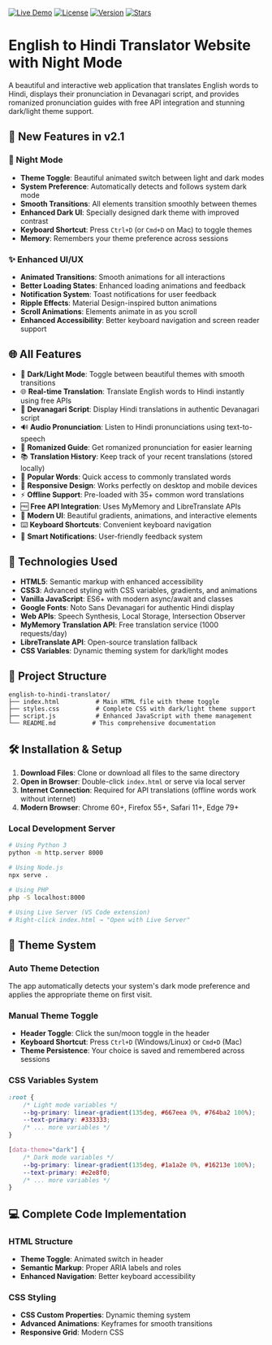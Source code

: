 [![Live Demo](https://img.shields.io/badge/Live-Demo-brightgreen?style=for-the-badge&logo=github-pages)](https://inyogeshwar.github.io/english-to-hindi-translator/)
[![License](https://img.shields.io/badge/License-MIT-blue?style=for-the-badge)](LICENSE)
[![Version](https://img.shields.io/badge/Version-2.1-orange?style=for-the-badge)](https://github.com/inyogeshwar/english-to-hindi-translator/releases)
[![Stars](https://img.shields.io/github/stars/inyogeshwar/english-to-hindi-translator?style=for-the-badge)](https://github.com/inyogeshwar/english-to-hindi-translator/stargazers)
# English to Hindi Translator Website with Night Mode

A beautiful and interactive web application that translates English words to Hindi, displays their pronunciation in Devanagari script, and provides romanized pronunciation guides with free API integration and stunning dark/light theme support.

## 🌟 New Features in v2.1

### 🌙 Night Mode
- **Theme Toggle**: Beautiful animated switch between light and dark modes
- **System Preference**: Automatically detects and follows system dark mode
- **Smooth Transitions**: All elements transition smoothly between themes
- **Enhanced Dark UI**: Specially designed dark theme with improved contrast
- **Keyboard Shortcut**: Press `Ctrl+D` (or `Cmd+D` on Mac) to toggle themes
- **Memory**: Remembers your theme preference across sessions

### ✨ Enhanced UI/UX
- **Animated Transitions**: Smooth animations for all interactions
- **Better Loading States**: Enhanced loading animations and feedback
- **Notification System**: Toast notifications for user feedback
- **Ripple Effects**: Material Design-inspired button animations
- **Scroll Animations**: Elements animate in as you scroll
- **Enhanced Accessibility**: Better keyboard navigation and screen reader support

## 🌐 All Features

- 🌙 **Dark/Light Mode**: Toggle between beautiful themes with smooth transitions
- 🌐 **Real-time Translation**: Translate English words to Hindi instantly using free APIs
- 📝 **Devanagari Script**: Display Hindi translations in authentic Devanagari script  
- 🔊 **Audio Pronunciation**: Listen to Hindi pronunciations using text-to-speech
- 🎯 **Romanized Guide**: Get romanized pronunciation for easier learning
- 📚 **Translation History**: Keep track of your recent translations (stored locally)
- 💫 **Popular Words**: Quick access to commonly translated words
- 📱 **Responsive Design**: Works perfectly on desktop and mobile devices
- ⚡ **Offline Support**: Pre-loaded with 35+ common word translations
- 🆓 **Free API Integration**: Uses MyMemory and LibreTranslate APIs
- 🎨 **Modern UI**: Beautiful gradients, animations, and interactive elements
- ⌨️ **Keyboard Shortcuts**: Convenient keyboard navigation
- 🔔 **Smart Notifications**: User-friendly feedback system

## 🚀 Technologies Used

- **HTML5**: Semantic markup with enhanced accessibility
- **CSS3**: Advanced styling with CSS variables, gradients, and animations
- **Vanilla JavaScript**: ES6+ with modern async/await and classes
- **Google Fonts**: Noto Sans Devanagari for authentic Hindi display
- **Web APIs**: Speech Synthesis, Local Storage, Intersection Observer
- **MyMemory Translation API**: Free translation service (1000 requests/day)
- **LibreTranslate API**: Open-source translation fallback
- **CSS Variables**: Dynamic theming system for dark/light modes

## 📁 Project Structure

```
english-to-hindi-translator/
├── index.html          # Main HTML file with theme toggle
├── styles.css          # Complete CSS with dark/light theme support
├── script.js           # Enhanced JavaScript with theme management
└── README.md          # This comprehensive documentation
```

## 🛠️ Installation & Setup

1. **Download Files**: Clone or download all files to the same directory
2. **Open in Browser**: Double-click `index.html` or serve via local server
3. **Internet Connection**: Required for API translations (offline words work without internet)
4. **Modern Browser**: Chrome 60+, Firefox 55+, Safari 11+, Edge 79+

### Local Development Server
```bash
# Using Python 3
python -m http.server 8000

# Using Node.js
npx serve .

# Using PHP
php -S localhost:8000

# Using Live Server (VS Code extension)
# Right-click index.html → "Open with Live Server"
```

## 🌙 Theme System

### Auto Theme Detection
The app automatically detects your system's dark mode preference and applies the appropriate theme on first visit.

### Manual Theme Toggle
- **Header Toggle**: Click the sun/moon toggle in the header
- **Keyboard Shortcut**: Press `Ctrl+D` (Windows/Linux) or `Cmd+D` (Mac)
- **Theme Persistence**: Your choice is saved and remembered across sessions

### CSS Variables System
```css
:root {
    /* Light mode variables */
    --bg-primary: linear-gradient(135deg, #667eea 0%, #764ba2 100%);
    --text-primary: #333333;
    /* ... more variables */
}

[data-theme="dark"] {
    /* Dark mode variables */
    --bg-primary: linear-gradient(135deg, #1a1a2e 0%, #16213e 100%);
    --text-primary: #e2e8f0;
    /* ... more variables */
}
```

## 💻 Complete Code Implementation

### HTML Structure
- **Theme Toggle**: Animated switch in header
- **Semantic Markup**: Proper ARIA labels and roles
- **Enhanced Navigation**: Better keyboard accessibility

### CSS Styling
- **CSS Custom Properties**: Dynamic theming system
- **Advanced Animations**: Keyframes for smooth transitions
- **Responsive Grid**: Modern CSS
